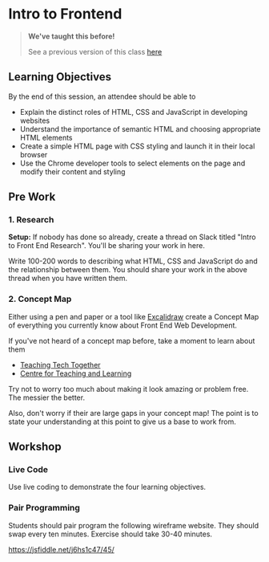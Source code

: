 # Intro to Frontend

> **We've taught this before!**
>
> See a previous version of this class [here](https://sigmalabs.rewatch.com/video/8133/intro-to-front-end-web-development-coding-workshop-may-10-2021/)

## Learning Objectives

By the end of this session, an attendee should be able to

- Explain the distinct roles of HTML, CSS and JavaScript in developing websites
- Understand the importance of semantic HTML and choosing appropriate HTML elements
- Create a simple HTML page with CSS styling and launch it in their local browser
- Use the Chrome developer tools to select elements on the page and modify their content and styling

## Pre Work

### 1. Research

**Setup:** If nobody has done so already, create a thread on Slack titled "Intro to Front End Research". You'll be sharing your work in here.

Write 100-200 words to describing what HTML, CSS and JavaScript do and the relationship between them. You should share your work in the above thread when you have written them.

### 2. Concept Map

Either using a pen and paper or a tool like [Excalidraw](https://excalidraw.com/) create a Concept Map of everything you currently know about Front End Web Development.

If you've not heard of a concept map before, take a moment to learn about them

- [Teaching Tech Together](https://teachtogether.tech/en/index.html#s:memory-concept-maps)
- [Centre for Teaching and Learning](https://ctl.byu.edu/tip/concept-mapping)

Try not to worry too much about making it look amazing or problem free. The messier the better.

Also, don't worry if their are large gaps in your concept map! The point is to state your understanding at this point to give us a base to work from.

## Workshop

### Live Code

Use live coding to demonstrate the four learning objectives.

### Pair Programming

Students should pair program the following wireframe website. They should swap every ten minutes. Exercise should take 30-40 minutes.

https://jsfiddle.net/j6hs1c47/45/
